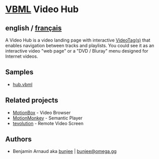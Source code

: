 # [VBML](README.md) Video Hub

## english / [français](fr/VideoHub.md)

A Video Hub is a video landing page with interactive [VideoTag(s)](VideoTag.md) that enables
navigation between tracks and playlists. You could see it as an interactive video "web page" or a
"DVD / Bluray" menu designed for Internet videos.

## Samples

- [hub.vbml](samples/track/hub.vbml)

## Related projects

- [MotionBox](https://omega.gg/MotionBox/sources) - Video Browser
- [MotionMonkey](https://omega.gg/MotionMonkey) - Semantic Player
- [tevolution](https://omega.gg/tevolution) - Remote Video Screen

## Authors

- Benjamin Arnaud aka [bunjee](https://bunjee.me) | <bunjee@omega.gg>
